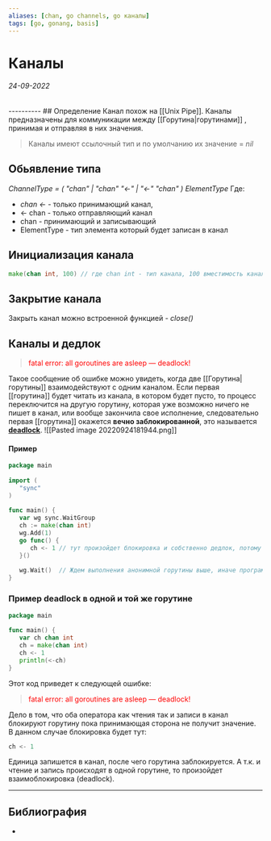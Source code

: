 ```yaml
---
aliases: [chan, go channels, go каналы]
tags: [go, gonang, basis]
---
```

# Каналы
<h6>24-09-2022</h6>
----------
## Определение
Канал похож на [[Unix Pipe]]. Каналы предназначены для коммуникации между [[Горутина|горутинами]] , принимая и отправляя в них значения. 

> Каналы имеют ссылочный тип и по умолчанию их значение = _nil_

## Обьявление типа
*ChannelType = ( "chan" | "chan" "<-" | "<-" "chan" ) ElementType*
Где:
- *chan <-* - только принимающий канал,
- <- chan - только отправляющий канал
- chan - принимающий и записывающий
- ElementType - тип элемента который будет записан в канал

## Инициализация канала
```go
make(chan int, 100) // где chan int - тип канала, 100 вместимость канала
```

## Закрытие канала
Закрыть канал можно встроенной функцией - *close()*


## Каналы и дедлок
><span style="color:red">fatal error: all goroutines
are asleep — deadlock!</span>

Такое сообщение об ошибке можно увидеть, когда две [[Горутина|горутины]] взаимодействуют с одним каналом. Если первая [[горутина]] будет читать из канала, в котором будет пусто, то процесс переключится на другую горутину, которая уже возможно ничего не пишет в канал, или вообще закончила свое исполнение, следовательно первая [[горутина]] окажется **вечно заблокированной**, это называется **[deadlock](https://ru.wikipedia.org/wiki/%D0%92%D0%B7%D0%B0%D0%B8%D0%BC%D0%BD%D0%B0%D1%8F_%D0%B1%D0%BB%D0%BE%D0%BA%D0%B8%D1%80%D0%BE%D0%B2%D0%BA%D0%B0)**.
![[Pasted image 20220924181944.png]]

#### Пример
```go
package main  
  
import (  
   "sync"  
)  
  
func main() {  
   var wg sync.WaitGroup  
   ch := make(chan int)  
   wg.Add(1)  
   go func() {  
      ch <- 1 // тут произойдет блокировка и собственно дедлок, потому что никто не будет читать из канала
   }()  
  
   wg.Wait()  // Ждем выполнения анонимной горутины выше, иначе программы завершится быстрее чем мы увидим сообщение об ошибке
}
```


### Пример deadlock в одной и той же горутине

```go
package main  
  
func main() {  
   var ch chan int  
   ch = make(chan int)  
   ch <- 1  
   println(<-ch)  
}
```

Этот код приведет к следующей ошибке:
><span style="color:red">fatal error: all goroutines
are asleep — deadlock!</span>

Дело в том, что оба оператора как чтения так и записи в канал блокируют горутину пока принимающая сторона не получит значение. В данном случае блокировка будет тут:
```go
ch <- 1  
```
Единица запишется в канал, после чего горутина заблокируется. А т.к. и чтение и запись происходят в одной горутине, то произойдет взаимоблокировка (deadlock).


---
## Библиография
- 
